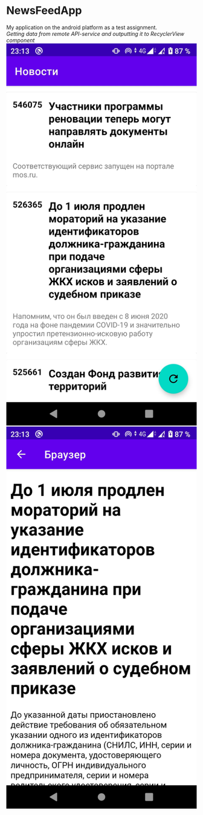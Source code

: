 # NewsFeedApp
My application on the android platform as a test assignment.   
*Getting data from remote API-service and outputting it to RecyclerView component*  
![0](https://github.com/YjibN1/NewsFeedApp/blob/master/00.jpg)
![1](https://github.com/YjibN1/NewsFeedApp/blob/master/01.jpg)
